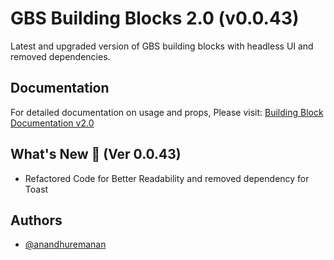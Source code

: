 # GBS Building Blocks 2.0 (v0.0.43)

Latest and upgraded version of GBS building blocks with headless UI and removed dependencies.

## Documentation

For detailed documentation on usage and props, Please visit: [Building Block Documentation v2.0](https://blackmax-designs.gitbook.io/building-block-v2.0)

## What's New 🎉 (Ver 0.0.43)

- Refactored Code for Better Readability and removed dependency for Toast

## Authors

- [@anandhuremanan](https://www.github.com/anandhuremanan)
